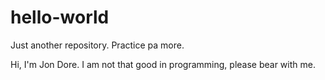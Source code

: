# hello-world
Just another repository. Practice pa more.

Hi, I'm Jon Dore. I am not that good in programming, please bear with me.
